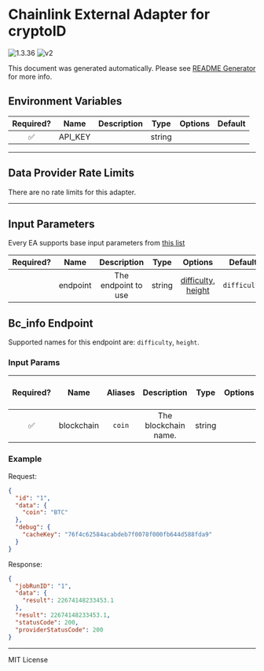 # Chainlink External Adapter for cryptoID

![1.3.36](https://img.shields.io/github/package-json/v/smartcontractkit/external-adapters-js?filename=packages/sources/cryptoid/package.json) ![v2](https://img.shields.io/badge/framework%20version-v2-blueviolet)

This document was generated automatically. Please see [README Generator](../../scripts#readme-generator) for more info.

## Environment Variables

| Required? |  Name   | Description |  Type  | Options | Default |
| :-------: | :-----: | :---------: | :----: | :-----: | :-----: |
|    ✅     | API_KEY |             | string |         |         |

---

## Data Provider Rate Limits

There are no rate limits for this adapter.

---

## Input Parameters

Every EA supports base input parameters from [this list](../../core/bootstrap#base-input-parameters)

| Required? |   Name   |     Description     |  Type  |                           Options                            |   Default    |
| :-------: | :------: | :-----------------: | :----: | :----------------------------------------------------------: | :----------: |
|           | endpoint | The endpoint to use | string | [difficulty](#bc_info-endpoint), [height](#bc_info-endpoint) | `difficulty` |

## Bc_info Endpoint

Supported names for this endpoint are: `difficulty`, `height`.

### Input Params

| Required? |    Name    | Aliases |     Description      |  Type  | Options | Default | Depends On | Not Valid With |
| :-------: | :--------: | :-----: | :------------------: | :----: | :-----: | :-----: | :--------: | :------------: |
|    ✅     | blockchain | `coin`  | The blockchain name. | string |         |         |            |                |

### Example

Request:

```json
{
  "id": "1",
  "data": {
    "coin": "BTC"
  },
  "debug": {
    "cacheKey": "76f4c62584acabdeb7f0078f000fb644d588fda9"
  }
}
```

Response:

```json
{
  "jobRunID": "1",
  "data": {
    "result": 22674148233453.1
  },
  "result": 22674148233453.1,
  "statusCode": 200,
  "providerStatusCode": 200
}
```

---

MIT License
